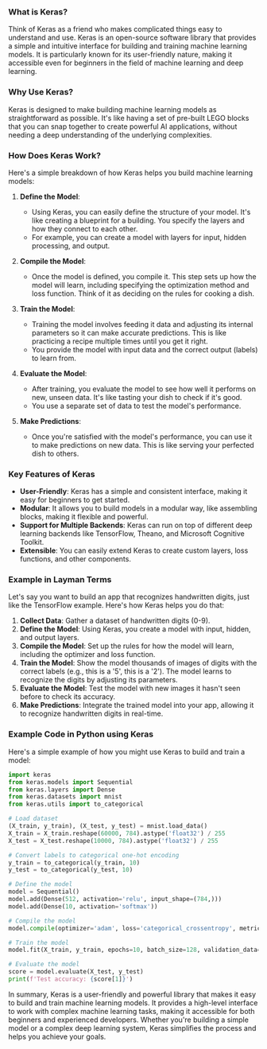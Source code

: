 ### What is Keras?

Think of Keras as a friend who makes complicated things easy to understand and use. Keras is an open-source software library that provides a simple and intuitive interface for building and training machine learning models. It is particularly known for its user-friendly nature, making it accessible even for beginners in the field of machine learning and deep learning.

### Why Use Keras?

Keras is designed to make building machine learning models as straightforward as possible. It's like having a set of pre-built LEGO blocks that you can snap together to create powerful AI applications, without needing a deep understanding of the underlying complexities.

### How Does Keras Work?

Here's a simple breakdown of how Keras helps you build machine learning models:

1. **Define the Model**:
   - Using Keras, you can easily define the structure of your model. It's like creating a blueprint for a building. You specify the layers and how they connect to each other.
   - For example, you can create a model with layers for input, hidden processing, and output.

2. **Compile the Model**:
   - Once the model is defined, you compile it. This step sets up how the model will learn, including specifying the optimization method and loss function. Think of it as deciding on the rules for cooking a dish.

3. **Train the Model**:
   - Training the model involves feeding it data and adjusting its internal parameters so it can make accurate predictions. This is like practicing a recipe multiple times until you get it right.
   - You provide the model with input data and the correct output (labels) to learn from.

4. **Evaluate the Model**:
   - After training, you evaluate the model to see how well it performs on new, unseen data. It's like tasting your dish to check if it's good.
   - You use a separate set of data to test the model's performance.

5. **Make Predictions**:
   - Once you're satisfied with the model's performance, you can use it to make predictions on new data. This is like serving your perfected dish to others.

### Key Features of Keras

- **User-Friendly**: Keras has a simple and consistent interface, making it easy for beginners to get started.
- **Modular**: It allows you to build models in a modular way, like assembling blocks, making it flexible and powerful.
- **Support for Multiple Backends**: Keras can run on top of different deep learning backends like TensorFlow, Theano, and Microsoft Cognitive Toolkit.
- **Extensible**: You can easily extend Keras to create custom layers, loss functions, and other components.

### Example in Layman Terms

Let's say you want to build an app that recognizes handwritten digits, just like the TensorFlow example. Here's how Keras helps you do that:

1. **Collect Data**: Gather a dataset of handwritten digits (0-9).
2. **Define the Model**: Using Keras, you create a model with input, hidden, and output layers.
3. **Compile the Model**: Set up the rules for how the model will learn, including the optimizer and loss function.
4. **Train the Model**: Show the model thousands of images of digits with the correct labels (e.g., this is a '5', this is a '2'). The model learns to recognize the digits by adjusting its parameters.
5. **Evaluate the Model**: Test the model with new images it hasn't seen before to check its accuracy.
6. **Make Predictions**: Integrate the trained model into your app, allowing it to recognize handwritten digits in real-time.

### Example Code in Python using Keras

Here's a simple example of how you might use Keras to build and train a model:

```python
import keras
from keras.models import Sequential
from keras.layers import Dense
from keras.datasets import mnist
from keras.utils import to_categorical

# Load dataset
(X_train, y_train), (X_test, y_test) = mnist.load_data()
X_train = X_train.reshape(60000, 784).astype('float32') / 255
X_test = X_test.reshape(10000, 784).astype('float32') / 255

# Convert labels to categorical one-hot encoding
y_train = to_categorical(y_train, 10)
y_test = to_categorical(y_test, 10)

# Define the model
model = Sequential()
model.add(Dense(512, activation='relu', input_shape=(784,)))
model.add(Dense(10, activation='softmax'))

# Compile the model
model.compile(optimizer='adam', loss='categorical_crossentropy', metrics=['accuracy'])

# Train the model
model.fit(X_train, y_train, epochs=10, batch_size=128, validation_data=(X_test, y_test))

# Evaluate the model
score = model.evaluate(X_test, y_test)
print(f'Test accuracy: {score[1]}')
```

In summary, Keras is a user-friendly and powerful library that makes it easy to build and train machine learning models. It provides a high-level interface to work with complex machine learning tasks, making it accessible for both beginners and experienced developers. Whether you're building a simple model or a complex deep learning system, Keras simplifies the process and helps you achieve your goals.
